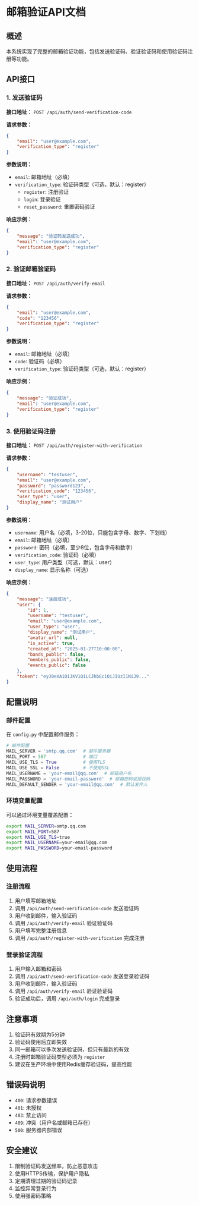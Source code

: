 # 邮箱验证API文档

## 概述

本系统实现了完整的邮箱验证功能，包括发送验证码、验证验证码和使用验证码注册等功能。

## API接口

### 1. 发送验证码

**接口地址：** `POST /api/auth/send-verification-code`

**请求参数：**
```json
{
    "email": "user@example.com",
    "verification_type": "register"
}
```

**参数说明：**
- `email`: 邮箱地址（必填）
- `verification_type`: 验证码类型（可选，默认：register）
  - `register`: 注册验证
  - `login`: 登录验证
  - `reset_password`: 重置密码验证

**响应示例：**
```json
{
    "message": "验证码发送成功",
    "email": "user@example.com",
    "verification_type": "register"
}
```

### 2. 验证邮箱验证码

**接口地址：** `POST /api/auth/verify-email`

**请求参数：**
```json
{
    "email": "user@example.com",
    "code": "123456",
    "verification_type": "register"
}
```

**参数说明：**
- `email`: 邮箱地址（必填）
- `code`: 验证码（必填）
- `verification_type`: 验证码类型（可选，默认：register）

**响应示例：**
```json
{
    "message": "验证成功",
    "email": "user@example.com",
    "verification_type": "register"
}
```

### 3. 使用验证码注册

**接口地址：** `POST /api/auth/register-with-verification`

**请求参数：**
```json
{
    "username": "testuser",
    "email": "user@example.com",
    "password": "password123",
    "verification_code": "123456",
    "user_type": "user",
    "display_name": "测试用户"
}
```

**参数说明：**
- `username`: 用户名（必填，3-20位，只能包含字母、数字、下划线）
- `email`: 邮箱地址（必填）
- `password`: 密码（必填，至少8位，包含字母和数字）
- `verification_code`: 验证码（必填）
- `user_type`: 用户类型（可选，默认：user）
- `display_name`: 显示名称（可选）

**响应示例：**
```json
{
    "message": "注册成功",
    "user": {
        "id": 1,
        "username": "testuser",
        "email": "user@example.com",
        "user_type": "user",
        "display_name": "测试用户",
        "avatar_url": null,
        "is_active": true,
        "created_at": "2025-01-27T10:00:00",
        "bands_public": false,
        "members_public": false,
        "events_public": false
    },
    "token": "eyJ0eXAiOiJKV1QiLCJhbGciOiJIUzI1NiJ9..."
}
```

## 配置说明

### 邮件配置

在 `config.py` 中配置邮件服务：

```python
# 邮件配置
MAIL_SERVER = 'smtp.qq.com'  # 邮件服务器
MAIL_PORT = 587              # 端口
MAIL_USE_TLS = True          # 使用TLS
MAIL_USE_SSL = False         # 不使用SSL
MAIL_USERNAME = 'your-email@qq.com'  # 邮箱用户名
MAIL_PASSWORD = 'your-email-password'  # 邮箱密码或授权码
MAIL_DEFAULT_SENDER = 'your-email@qq.com'  # 默认发件人
```

### 环境变量配置

可以通过环境变量覆盖配置：

```bash
export MAIL_SERVER=smtp.qq.com
export MAIL_PORT=587
export MAIL_USE_TLS=true
export MAIL_USERNAME=your-email@qq.com
export MAIL_PASSWORD=your-email-password
```

## 使用流程

### 注册流程

1. 用户填写邮箱地址
2. 调用 `/api/auth/send-verification-code` 发送验证码
3. 用户收到邮件，输入验证码
4. 调用 `/api/auth/verify-email` 验证验证码
5. 用户填写完整注册信息
6. 调用 `/api/auth/register-with-verification` 完成注册

### 登录验证流程

1. 用户输入邮箱和密码
2. 调用 `/api/auth/send-verification-code` 发送登录验证码
3. 用户收到邮件，输入验证码
4. 调用 `/api/auth/verify-email` 验证验证码
5. 验证成功后，调用 `/api/auth/login` 完成登录

## 注意事项

1. 验证码有效期为5分钟
2. 验证码使用后立即失效
3. 同一邮箱可以多次发送验证码，但只有最新的有效
4. 注册时邮箱验证码类型必须为 `register`
5. 建议在生产环境中使用Redis缓存验证码，提高性能

## 错误码说明

- `400`: 请求参数错误
- `401`: 未授权
- `403`: 禁止访问
- `409`: 冲突（用户名或邮箱已存在）
- `500`: 服务器内部错误

## 安全建议

1. 限制验证码发送频率，防止恶意攻击
2. 使用HTTPS传输，保护用户隐私
3. 定期清理过期的验证码记录
4. 监控异常登录行为
5. 使用强密码策略
